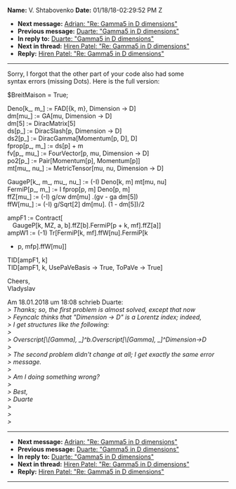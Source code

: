 **Name:** V. Shtabovenko
**Date:** 01/18/18-02:29:52 PM Z

  - **Next message:** [Adrian: "Re: Gamma5 in D dimensions"](1377.html)
  - **Previous message:** [Duarte: "Gamma5 in D dimensions"](1375.html)
  - **In reply to:** [Duarte: "Gamma5 in D dimensions"](1375.html)
  - **Next in thread:** [Hiren Patel: "Re: Gamma5 in D
    dimensions"](1382.html)
  - **Reply:** [Hiren Patel: "Re: Gamma5 in D dimensions"](1382.html)

-----

Sorry, I forgot that the other part of your code also had some  
syntax errors (missing Dots). Here is the full version:  

$BreitMaison = True;  

Deno[k\_, m\_] := FAD[{k, m}, Dimension -\> D]  
dm[mu\_] := GA[mu, Dimension -\> D]  
dm[5] := DiracMatrix[5]  
ds[p\_] := DiracSlash[p, Dimension -\> D]  
ds2[p\_] := DiracGamma[Momentum[p, D], D]  
fprop[p\_, m\_] := ds[p] + m  
fv[p\_, mu\_] := FourVector[p, mu, Dimension -\> D]  
po2[p\_] := Pair[Momentum[p],
Momentum[p]]  
mt[mu\_, nu\_] := MetricTensor[mu, nu, Dimension -\>
D]  

GaugeP[k\_, m\_, mu\_, nu\_] := (-I) Deno[k, m]
mt[mu, nu]  
FermiP[p\_, m\_] := I fprop[p, m] Deno[p, m]  
ffZ[mu\_] := (-I) g/cw dm[mu] .(gv - ga dm[5])  
ffW[mu\_] := (-I) g/Sqrt[2] dm[mu]. (1 -
dm[5])/2  

ampF1 := Contract[  
   GaugeP[k, MZ, a, b].ffZ[b].FermiP[p + k,
mf].ffZ[a]]  
ampW1 := (-1) Tr[FermiP[k, mf].ffW[nu].FermiP[k
+ p, mfp].ffW[mu]]  

TID[ampF1, k]  
TID[ampF1, k, UsePaVeBasis -\> True, ToPaVe -\> True]  

Cheers,  
Vladyslav  

Am 18.01.2018 um 18:08 schrieb Duarte:  
*\> Thanks; so, the first problem is almost solved, except that now*  
*\> Feyncalc thinks that "Dimension -\> D" is a Lorentz index;
indeed,*  
*\> I get structures like the following:*  
*\>*  
*\> Overscript[\\[Gamma],
\_]^b.Overscript[\\[Gamma], \_]^Dimension-\>D*  
*\>*  
*\> The second problem didn't change at all; I get exactly the same
error*  
*\> message.*  
*\>*  
*\> Am I doing something wrong?*  
*\>*  
*\> Best,*  
*\> Duarte*  
*\>*  
*\>*  
*\>*  

-----

  - **Next message:** [Adrian: "Re: Gamma5 in D dimensions"](1377.html)
  - **Previous message:** [Duarte: "Gamma5 in D dimensions"](1375.html)
  - **In reply to:** [Duarte: "Gamma5 in D dimensions"](1375.html)
  - **Next in thread:** [Hiren Patel: "Re: Gamma5 in D
    dimensions"](1382.html)
  - **Reply:** [Hiren Patel: "Re: Gamma5 in D dimensions"](1382.html)

-----

